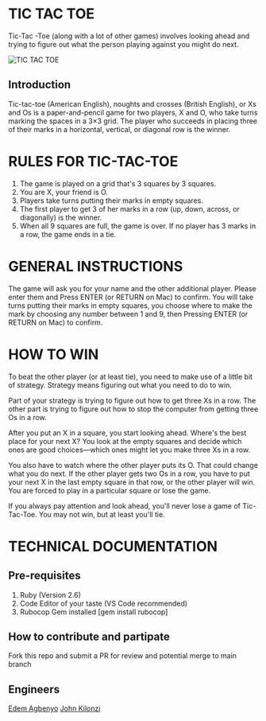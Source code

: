 # TIC TAC TOE
Tic-Tac -Toe (along with a lot of other games) involves looking ahead and trying to figure out what the person playing against you might do next.

![TIC TAC TOE](https://user-images.githubusercontent.com/9586665/68098973-74eb4200-fec8-11e9-99f0-1a1993af3349.jpg)

##  Introduction
Tic-tac-toe (American English), noughts and crosses (British English), or Xs and Os is a paper-and-pencil game for two players, X and O, who take turns marking the spaces in a 3×3 grid. The player who succeeds in placing three of their marks in a horizontal, vertical, or diagonal row is the winner.

# RULES FOR TIC-TAC-TOE
1. The game is played on a grid that's 3 squares by 3 squares.
2. You are X, your friend is O.
3. Players take turns putting their marks in empty squares.
4. The first player to get 3 of her marks in a row (up, down, across, or diagonally) is the winner.
5. When all 9 squares are full, the game is over. If no player has 3 marks in a row, the game ends in a tie.

# GENERAL INSTRUCTIONS

The game will ask you for your name and the other additional player. Please enter them and Press ENTER (or RETURN on Mac) to confirm. 
You will take turns putting their marks in empty squares, you choose where to make the mark by choosing any number between 1 and 9, then Pressing ENTER (or RETURN on Mac) to confirm.

# HOW TO WIN

To beat the other player (or at least tie), you need to make use of a little bit of strategy. Strategy means figuring out what you need to do to win.

Part of your strategy is trying to figure out how to get three Xs in a row. The other part is trying to figure out how to stop the computer from getting three Os in a row.

After you put an X in a square, you start looking ahead. Where's the best place for your next X? You look at the empty squares and decide which ones are good choices—which ones might let you make three Xs in a row.

You also have to watch where the other player puts its O. That could change what you do next. If the other player gets two Os in a row, you have to put your next X in the last empty square in that row, or the other player will win. You are forced to play in a particular square or lose the game.

If you always pay attention and look ahead, you'll never lose a game of Tic-Tac-Toe. You may not win, but at least you'll tie.

# TECHNICAL DOCUMENTATION
## Pre-requisites
1. Ruby (Version 2.6)
2. Code Editor of your taste (VS Code recommended)
3. Rubocop Gem installed [gem install rubocop]

## How to contribute and partipate
Fork this repo and submit a PR for review and potential merge to main branch

## Engineers
[Edem Agbenyo](https://github.com/edemagbenyo/)
[John Kilonzi](https://github.com/kilonzi)